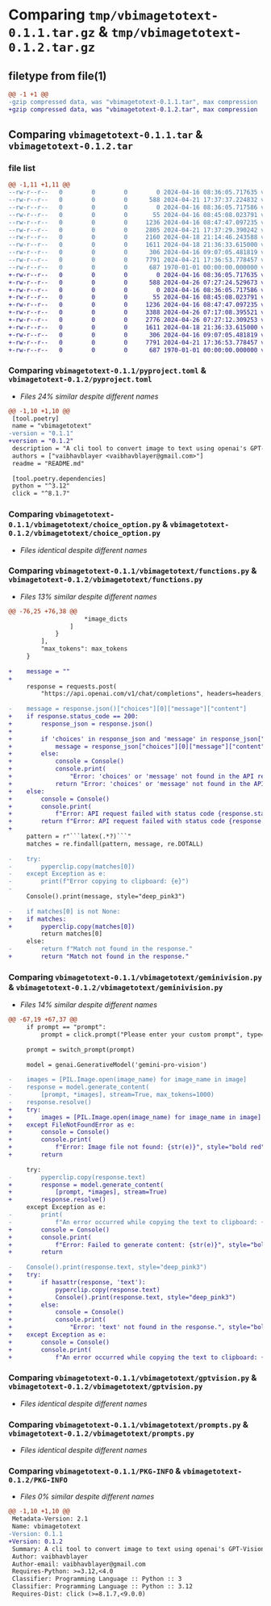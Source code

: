 # Comparing `tmp/vbimagetotext-0.1.1.tar.gz` & `tmp/vbimagetotext-0.1.2.tar.gz`

## filetype from file(1)

```diff
@@ -1 +1 @@
-gzip compressed data, was "vbimagetotext-0.1.1.tar", max compression
+gzip compressed data, was "vbimagetotext-0.1.2.tar", max compression
```

## Comparing `vbimagetotext-0.1.1.tar` & `vbimagetotext-0.1.2.tar`

### file list

```diff
@@ -1,11 +1,11 @@
--rw-r--r--   0        0        0        0 2024-04-16 08:36:05.717635 vbimagetotext-0.1.1/README.md
--rw-r--r--   0        0        0      588 2024-04-21 17:37:37.224832 vbimagetotext-0.1.1/pyproject.toml
--rw-r--r--   0        0        0        0 2024-04-16 08:36:05.717586 vbimagetotext-0.1.1/vbimagetotext/__init__.py
--rw-r--r--   0        0        0       55 2024-04-16 08:45:08.023791 vbimagetotext-0.1.1/vbimagetotext/__main__.py
--rw-r--r--   0        0        0     1236 2024-04-16 08:47:47.097235 vbimagetotext-0.1.1/vbimagetotext/choice_option.py
--rw-r--r--   0        0        0     2805 2024-04-21 17:37:29.390242 vbimagetotext-0.1.1/vbimagetotext/functions.py
--rw-r--r--   0        0        0     2160 2024-04-18 21:14:46.243588 vbimagetotext-0.1.1/vbimagetotext/geminivision.py
--rw-r--r--   0        0        0     1611 2024-04-18 21:36:33.615000 vbimagetotext-0.1.1/vbimagetotext/gptvision.py
--rw-r--r--   0        0        0      306 2024-04-16 09:07:05.481819 vbimagetotext-0.1.1/vbimagetotext/main.py
--rw-r--r--   0        0        0     7791 2024-04-21 17:36:53.778457 vbimagetotext-0.1.1/vbimagetotext/prompts.py
--rw-r--r--   0        0        0      687 1970-01-01 00:00:00.000000 vbimagetotext-0.1.1/PKG-INFO
+-rw-r--r--   0        0        0        0 2024-04-16 08:36:05.717635 vbimagetotext-0.1.2/README.md
+-rw-r--r--   0        0        0      588 2024-04-26 07:27:24.529673 vbimagetotext-0.1.2/pyproject.toml
+-rw-r--r--   0        0        0        0 2024-04-16 08:36:05.717586 vbimagetotext-0.1.2/vbimagetotext/__init__.py
+-rw-r--r--   0        0        0       55 2024-04-16 08:45:08.023791 vbimagetotext-0.1.2/vbimagetotext/__main__.py
+-rw-r--r--   0        0        0     1236 2024-04-16 08:47:47.097235 vbimagetotext-0.1.2/vbimagetotext/choice_option.py
+-rw-r--r--   0        0        0     3388 2024-04-26 07:17:08.395521 vbimagetotext-0.1.2/vbimagetotext/functions.py
+-rw-r--r--   0        0        0     2776 2024-04-26 07:27:12.309253 vbimagetotext-0.1.2/vbimagetotext/geminivision.py
+-rw-r--r--   0        0        0     1611 2024-04-18 21:36:33.615000 vbimagetotext-0.1.2/vbimagetotext/gptvision.py
+-rw-r--r--   0        0        0      306 2024-04-16 09:07:05.481819 vbimagetotext-0.1.2/vbimagetotext/main.py
+-rw-r--r--   0        0        0     7791 2024-04-21 17:36:53.778457 vbimagetotext-0.1.2/vbimagetotext/prompts.py
+-rw-r--r--   0        0        0      687 1970-01-01 00:00:00.000000 vbimagetotext-0.1.2/PKG-INFO
```

### Comparing `vbimagetotext-0.1.1/pyproject.toml` & `vbimagetotext-0.1.2/pyproject.toml`

 * *Files 24% similar despite different names*

```diff
@@ -1,10 +1,10 @@
 [tool.poetry]
 name = "vbimagetotext"
-version = "0.1.1"
+version = "0.1.2"
 description = "A cli tool to convert image to text using openai's GPT-Vision API and google's Gemini Vision API"
 authors = ["vaibhavblayer <vaibhavblayer@gmail.com>"]
 readme = "README.md"
 
 [tool.poetry.dependencies]
 python = "^3.12"
 click = "^8.1.7"
```

### Comparing `vbimagetotext-0.1.1/vbimagetotext/choice_option.py` & `vbimagetotext-0.1.2/vbimagetotext/choice_option.py`

 * *Files identical despite different names*

### Comparing `vbimagetotext-0.1.1/vbimagetotext/functions.py` & `vbimagetotext-0.1.2/vbimagetotext/functions.py`

 * *Files 13% similar despite different names*

```diff
@@ -76,25 +76,38 @@
                     *image_dicts
                 ]
             }
         ],
         "max_tokens": max_tokens
     }
 
+    message = ""
+
     response = requests.post(
         "https://api.openai.com/v1/chat/completions", headers=headers, json=payload)
 
-    message = response.json()["choices"][0]["message"]["content"]
+    if response.status_code == 200:
+        response_json = response.json()
+
+        if 'choices' in response_json and 'message' in response_json["choices"][0]:
+            message = response_json["choices"][0]["message"]["content"]
+        else:
+            console = Console()
+            console.print(
+                "Error: 'choices' or 'message' not found in the API response.", style="bold red")
+            return "Error: 'choices' or 'message' not found in the API response."
+    else:
+        console = Console()
+        console.print(
+            f"Error: API request failed with status code {response.status_code}.", style="bold red")
+        return f"Error: API request failed with status code {response.status_code}."
+
     pattern = r"```latex(.*?)```"
     matches = re.findall(pattern, message, re.DOTALL)
 
-    try:
-        pyperclip.copy(matches[0])
-    except Exception as e:
-        print(f"Error copying to clipboard: {e}")
-
     Console().print(message, style="deep_pink3")
 
-    if matches[0] is not None:
+    if matches:
+        pyperclip.copy(matches[0])
         return matches[0]
     else:
-        return f"Match not found in the response."
+        return "Match not found in the response."
```

### Comparing `vbimagetotext-0.1.1/vbimagetotext/geminivision.py` & `vbimagetotext-0.1.2/vbimagetotext/geminivision.py`

 * *Files 14% similar despite different names*

```diff
@@ -67,19 +67,37 @@
     if prompt == "prompt":
         prompt = click.prompt("Please enter your custom prompt", type=str)
 
     prompt = switch_prompt(prompt)
 
     model = genai.GenerativeModel('gemini-pro-vision')
 
-    images = [PIL.Image.open(image_name) for image_name in image]
-    response = model.generate_content(
-        [prompt, *images], stream=True, max_tokens=1000)
-    response.resolve()
+    try:
+        images = [PIL.Image.open(image_name) for image_name in image]
+    except FileNotFoundError as e:
+        console = Console()
+        console.print(
+            f"Error: Image file not found: {str(e)}", style="bold red")
+        return
 
     try:
-        pyperclip.copy(response.text)
+        response = model.generate_content(
+            [prompt, *images], stream=True)
+        response.resolve()
     except Exception as e:
-        print(
-            f"An error occurred while copying the text to clipboard: {str(e)}")
+        console = Console()
+        console.print(
+            f"Error: Failed to generate content: {str(e)}", style="bold red")
+        return
 
-    Console().print(response.text, style="deep_pink3")
+    try:
+        if hasattr(response, 'text'):
+            pyperclip.copy(response.text)
+            Console().print(response.text, style="deep_pink3")
+        else:
+            console = Console()
+            console.print(
+                "Error: 'text' not found in the response.", style="bold red")
+    except Exception as e:
+        console = Console()
+        console.print(
+            f"An error occurred while copying the text to clipboard: {str(e)}", style="bold red")
```

### Comparing `vbimagetotext-0.1.1/vbimagetotext/gptvision.py` & `vbimagetotext-0.1.2/vbimagetotext/gptvision.py`

 * *Files identical despite different names*

### Comparing `vbimagetotext-0.1.1/vbimagetotext/prompts.py` & `vbimagetotext-0.1.2/vbimagetotext/prompts.py`

 * *Files identical despite different names*

### Comparing `vbimagetotext-0.1.1/PKG-INFO` & `vbimagetotext-0.1.2/PKG-INFO`

 * *Files 0% similar despite different names*

```diff
@@ -1,10 +1,10 @@
 Metadata-Version: 2.1
 Name: vbimagetotext
-Version: 0.1.1
+Version: 0.1.2
 Summary: A cli tool to convert image to text using openai's GPT-Vision API and google's Gemini Vision API
 Author: vaibhavblayer
 Author-email: vaibhavblayer@gmail.com
 Requires-Python: >=3.12,<4.0
 Classifier: Programming Language :: Python :: 3
 Classifier: Programming Language :: Python :: 3.12
 Requires-Dist: click (>=8.1.7,<9.0.0)
```

